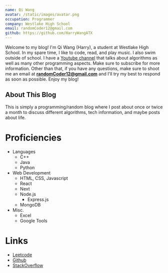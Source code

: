 ```yaml
---
name: Qi Wang
avatar: /static/images/avatar.png
occupation: Programmer
company: Westlake High School
email: randomCoder12@gmail.com
github: https://github.com/HarryWangATX
---
```


Welcome to my blog! I'm Qi Wang (Harry), a student at Westlake High School. In my spare time, I like to code, read, and play music. I also swim outside of school. I have a [Youtube channel](https://www.youtube.com/channel/UCXMWyG1D_a_b2HRLlBPkGMw) that talks about algorithms as well as many other programming aspects. Make sure to subscribe for more information. Other than that, if you have any questions, make sure to shoot me an email at **randomCoder12@gmail.com** and I'll try my best to respond as soon as possible. Enjoy my blog!


## About This Blog

This is simply a programming/random blog where I post about once or twice a month to discuss different algorithms, tech information, and maybe posts about life.

# Proficiencies
- Languages
  - C++
  - Java
  - Python
- Web Development
  - HTML, CSS, Javascript
  - React
  - Next
  - Node.js
    - Express.js
  - MongoDB
- Misc.
  - Excel
  - Google Tools

  
# Links
  - [Leetcode](https://leetcode.com/ghost1579/)
  - [Github](https://github.com/HarryWangATX/)
  - [StackOverflow](https://stackoverflow.com/users/15899901/qi-wang)
